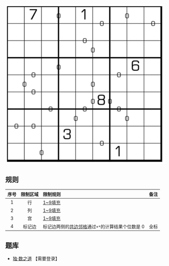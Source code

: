 ![](../../../../../images/sudoku/归零数独.png)

## 规则
| 序号 | 限制区域 | 限制规则 | 备注 |
| :---: | :---: | :--- | :---: |
| 1 | 行 | [1~9填充] | |
| 2 | 列 | [1~9填充] | |
| 3 | 宫 | [1~9填充] | |
| 4 | 标记边 | 标记边两侧的[共边邻格]通过`+*`的计算结果个位数是 0 | 全标 |

## 题库
- [独·数之道](http://www.sudokufans.org.cn/lx/game.index.php?type=gl) 【需要登录】

[1~9填充]: ../../../../../rules.md#1~9填充
[共边邻格]: ../../../../../rules.md#共边邻格